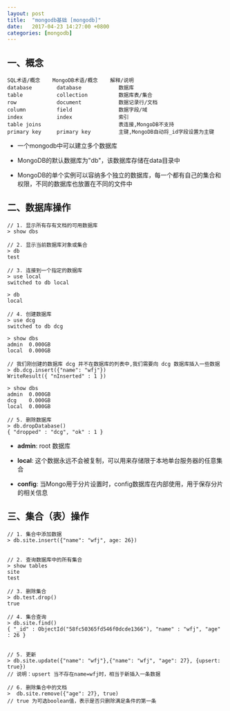 ```yaml
---
layout: post
title:  "mongodb基础 [mongodb]"
date:   2017-04-23 14:27:00 +0800
categories: [mongodb]
---
```



## 一、概念

```
SQL术语/概念    MongoDB术语/概念    解释/说明
database        database            数据库
table           collection          数据库表/集合
row             document            数据记录行/文档
column          field               数据字段/域
index           index               索引
table joins                         表连接,MongoDB不支持
primary key     primary key         主键,MongoDB自动将_id字段设置为主键
```


- 一个mongodb中可以建立多个数据库

- MongoDB的默认数据库为"db"，该数据库存储在data目录中

- MongoDB的单个实例可以容纳多个独立的数据库，每一个都有自己的集合和权限，不同的数据库也放置在不同的文件中


## 二、数据库操作

```
// 1. 显示所有存有文档的可用数据库
> show dbs 

// 2. 显示当前数据库对象或集合
> db
test

// 3. 连接到一个指定的数据库
> use local
switched to db local

> db 
local

// 4. 创建数据库
> use dcg
switched to db dcg

> show dbs
admin  0.000GB
local  0.000GB

// 我们刚创建的数据库 dcg 并不在数据库的列表中,我们需要向 dcg 数据库插入一些数据
> db.dcg.insert({"name": "wfj"})
WriteResult({ "nInserted" : 1 })

> show dbs
admin  0.000GB
dcg    0.000GB
local  0.000GB

// 5. 删除数据库
> db.dropDatabase()
{ "dropped" : "dcg", "ok" : 1 }
```

- **admin**: root 数据库

- **local**: 这个数据永远不会被复制，可以用来存储限于本地单台服务器的任意集合

- **config**: 当Mongo用于分片设置时，config数据库在内部使用，用于保存分片的相关信息



## 三、集合（表）操作
```
// 1. 集合中添加数据
> db.site.insert({"name": "wfj", age: 26})


// 2. 查询数据库中的所有集合
> show tables
site
test

// 3. 删除集合
> db.test.drop()
true

// 4. 集合查询
> db.site.find()
{ "_id" : ObjectId("58fc50365fd546f0dcde1366"), "name" : "wfj", "age" : 26 }


// 5. 更新
> db.site.update({"name": "wfj"},{"name": "wfj", "age": 27}, {upsert: true})
// 说明：upsert 当不存在name=wfj时，相当于新插入一条数据

// 6. 删除集合中的文档
>  db.site.remove({"age": 27}, true)
// true 为可选boolean值，表示是否只删除满足条件的第一条

```














